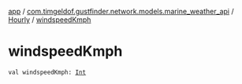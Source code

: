 [app](../../index.md) / [com.timgeldof.gustfinder.network.models.marine_weather_api](../index.md) / [Hourly](index.md) / [windspeedKmph](./windspeed-kmph.md)

# windspeedKmph

`val windspeedKmph: `[`Int`](https://kotlinlang.org/api/latest/jvm/stdlib/kotlin/-int/index.html)